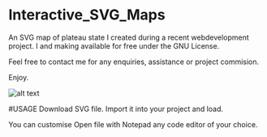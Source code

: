 # Interactive_SVG_Maps
An SVG map of plateau state I created during a recent webdevelopment project. I and making available for free under the GNU License.

Feel free to contact me for any enquiries, assistance or project commision.

Enjoy.

![alt text](https://github.com/petergambo/plateau_state_free_interactive_map/blob/main/previewColored.png?raw=true)

#USAGE
Download SVG file.
Import it into your project and load.

You can customise
Open file with Notepad any code editor of your choice.


